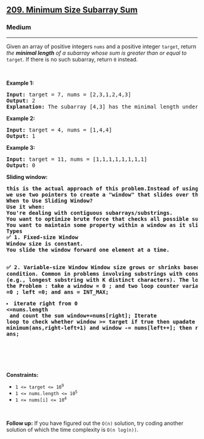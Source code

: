 <h2><a href="https://leetcode.com/problems/minimum-size-subarray-sum">209. Minimum Size Subarray Sum</a></h2><h3>Medium</h3><hr><p>Given an array of positive integers <code>nums</code> and a positive integer <code>target</code>, return <em>the <strong>minimal length</strong> of a </em><span data-keyword="subarray-nonempty"><em>subarray</em></span><em> whose sum is greater than or equal to</em> <code>target</code>. If there is no such subarray, return <code>0</code> instead.</p>

<p>&nbsp;</p>
<p><strong class="example">Example 1:</strong></p>

<pre>
<strong>Input:</strong> target = 7, nums = [2,3,1,2,4,3]
<strong>Output:</strong> 2
<strong>Explanation:</strong> The subarray [4,3] has the minimal length under the problem constraint.
</pre>

<p><strong class="example">Example 2:</strong></p>

<pre>
<strong>Input:</strong> target = 4, nums = [1,4,4]
<strong>Output:</strong> 1
</pre>

<p><strong class="example">Example 3:</strong></p>

<pre>
<strong>Input:</strong> target = 11, nums = [1,1,1,1,1,1,1,1]
<strong>Output:</strong> 0
</pre>
<p><strong class="Approach">Sliding window:</strong></p>
<pre>
<strong>this is the actual approach of this problem.Instead of using nested loops (which leads to O(n²) time complexity), 
we use two pointers to create a "window" that slides over the data to maintain a running condition (like sum, unique elements, etc.)
When to Use Sliding Window?
Use it when:
You're dealing with contiguous subarrays/substrings.
You want to optimize brute force that checks all possible subarrays.
You want to maintain some property within a window as it slides.
Types
✅ 1. Fixed-size Window
Window size is constant.
You slide the window forward one element at a time.

✅ 2. Variable-size Window
Window size grows or shrinks based on some condition.
Common in problems involving substrings with constraints (e.g., longest substring with K distinct characters).
The logic behind the Problem :
take a window = 0 ; and two loop counter variables right =0 ; left =0; and ans = INT_MAX;<li>iterate right from 0 &lt;=nums.length</li> and count the sum window+=nums[right];
Iterate loop to check whether window >= target if true then upadate ans = minimum(ans,right-left+1) and window -= nums[left++];
then return ans;

</strong>
</pre>


<p>&nbsp;</p>
<p><strong>Constraints:</strong></p>

<ul>
	<li><code>1 &lt;= target &lt;= 10<sup>9</sup></code></li>
	<li><code>1 &lt;= nums.length &lt;= 10<sup>5</sup></code></li>
	<li><code>1 &lt;= nums[i] &lt;= 10<sup>4</sup></code></li>
</ul>

<p>&nbsp;</p>
<strong>Follow up:</strong> If you have figured out the <code>O(n)</code> solution, try coding another solution of which the time complexity is <code>O(n log(n))</code>.
